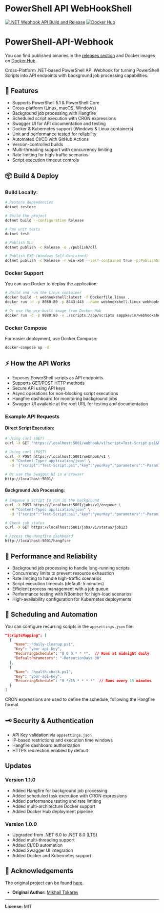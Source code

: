 # PowerShell API WebHookShell

[![.NET Webhook API Build and Release](https://github.com/sappkevin/PowerShell-API-Webhook/actions/workflows/main.yml/badge.svg)](https://github.com/sappkevin/PowerShell-API-Webhook/actions/workflows/main.yml)
[![Docker Hub](https://img.shields.io/docker/pulls/sappkevin/webhookshell.svg)](https://hub.docker.com/r/sappkevin/webhookshell)

# PowerShell-API-Webhook

You can find published binaries in the [releases section](https://github.com/sappkevin/PowerShell-API-Webhook/releases) and Docker images on [Docker Hub](https://hub.docker.com/r/sappkevin/webhookshell).

Cross-Platform .NET-based PowerShell API Webhook for turning PowerShell Scripts into API endpoints with background job processing capabilities.

## 🚀 Features
- Supports PowerShell 5.1 & PowerShell Core
- Cross-platform (Linux, macOS, Windows)
- Background job processing with Hangfire
- Scheduled script execution with CRON expressions
- Swagger UI for API documentation and testing
- Docker & Kubernetes support (Windows & Linux containers)
- Unit and performance tested for reliability
- Automated CI/CD with GitHub Actions
- Version-controlled builds
- Multi-threading support with concurrency limiting
- Rate limiting for high-traffic scenarios
- Script execution timeout controls

## 📦 Build & Deploy

### Build Locally:
```bash
# Restore dependencies
dotnet restore

# Build the project
dotnet build --configuration Release

# Run unit tests
dotnet test

# Publish DLL
dotnet publish -c Release -o ./publish/dll

# Publish EXE (Windows Self-Contained)
dotnet publish -c Release -r win-x64 --self-contained true -p:PublishSingleFile=true -o ./publish/exe
```

### Docker Support
You can use Docker to deploy the application:

```bash
# Build and run the Linux container
docker build -t webhookshell:latest -f Dockerfile.linux .
docker run -d -p 8080:80 -p 8443:443 --name webhookshell-linux webhookshell:latest

# Or use the pre-built image from Docker Hub
docker run -d -p 8080:80 -v ./scripts:/app/scripts sappkevin/webhookshell:latest
```

### Docker Compose
For easier deployment, use Docker Compose:

```bash
docker-compose up -d
```

## ⚡ How the API Works
- Exposes PowerShell scripts as API endpoints
- Supports GET/POST HTTP methods
- Secure API using API keys
- Async operations for non-blocking script executions
- Hangfire dashboard for monitoring background jobs
- Swagger UI available at the root URL for testing and documentation

### Example API Requests

#### Direct Script Execution:
```bash
# Using curl (GET)
curl -X GET "https://localhost:5001/webhook/v1?script=Test-Script.ps1&key=yourKey&parameters=-Param1+test+-Param2+sample"

# Using curl (POST)
curl -X POST https://localhost:5001/webhook/v1 \
  -H "Content-Type: application/json" \
  -d '{"script":"Test-Script.ps1","key":"yourKey","parameters":"-Param1 test -Param2 sample"}'

# Or use the Swagger UI in a browser
http://localhost:5001/
```

#### Background Job Processing:
```bash
# Enqueue a script to run in the background
curl -X POST https://localhost:5001/jobs/v1/enqueue \
  -H "Content-Type: application/json" \
  -d '{"script":"Test-Script.ps1","key":"yourKey","parameters":"-Param1 test -Param2 sample"}'

# Check job status
curl -X GET https://localhost:5001/jobs/v1/status/job123

# Access the Hangfire dashboard
http://localhost:5001/hangfire
```

## 🔧 Performance and Reliability
- Background job processing to handle long-running scripts
- Concurrency limits to prevent resource exhaustion
- Rate limiting to handle high-traffic scenarios
- Script execution timeouts (default: 5 minutes)
- Efficient process management with a job queue
- Performance testing with NBomber for high-load scenarios
- High-availability configuration for Kubernetes deployments

## 📆 Scheduling and Automation
You can configure recurring scripts in the `appsettings.json` file:

```json
"ScriptsMapping": [
  {
    "Name": "daily-cleanup.ps1",
    "Key": "your-api-key",
    "RecurringSchedule": "0 0 0 * * *",  // Runs at midnight daily
    "DefaultParameters": "-RetentionDays 30"
  },
  {
    "Name": "health-check.ps1",
    "Key": "your-api-key", 
    "RecurringSchedule": "0 */15 * * * *"  // Runs every 15 minutes
  }
]
```

CRON expressions are used to define the schedule, following the Hangfire format.

## 🗝️ Security & Authentication
- API Key validation via `appsettings.json`
- IP-based restrictions and execution time windows
- Hangfire dashboard authorization
- HTTPS redirection enabled by default

## Updates
### Version 1.1.0
- Added Hangfire for background job processing
- Added scheduled task execution with CRON expressions
- Added performance testing and rate limiting
- Added multi-architecture Docker support
- Added Docker Hub deployment pipeline

### Version 1.0.0
- Upgraded from .NET 6.0 to .NET 8.0 (LTS)
- Added multi-threading support
- Added CI/CD automation
- Added Swagger UI integration
- Added Docker and Kubernetes support

## 📜 Acknowledgements
The original project can be found [here](https://github.com/MTokarev/webhookshell).

- **Original Author:** [Mikhail Tokarev](https://github.com/MTokarev)

---
**License:** MIT
